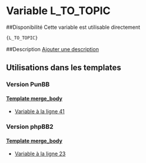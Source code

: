 # Variable L_TO_TOPIC

##Disponibilité
Cette variable est utilisable directement

```html
{L_TO_TOPIC}
```

##Description
[Ajouter une description](https://fa-tvars.appspot.com/var/L_TO_TOPIC)

## Utilisations dans les templates

### Version PunBB

#### [Template merge_body](punbb/merge_body.md#readme)
* [Variable &agrave; la ligne 41](../punbb/merge_body.tpl#L41)

### Version phpBB2

#### [Template merge_body](subsilver/merge_body.md#readme)
* [Variable &agrave; la ligne 23](../subsilver/merge_body.tpl#L23)
